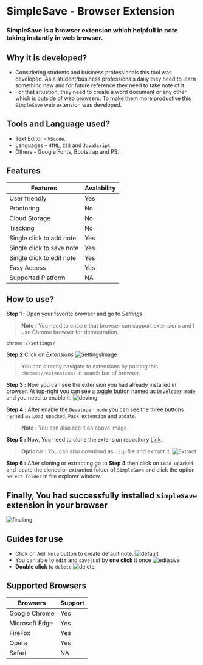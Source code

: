 # SimpleSave - Browser Extension

### **SimpleSave** is a browser extension which helpfull in note taking instantly in web browser.

## Why it is developed?

* Considering students and business professionals this tool was developed. As a student/business professionals daily they need to learn something new and for future reference they need to take note of it.
* For that situation, they need to create a word document or any other which is outside of web browsers. To make them more productive this `SimpleSave` web extension was developed.

## Tools and Language used?

* Text Editor - ```VScode```.
* Languages - ```HTML```, ```CSS``` and ```JavaScript```.
* Others - Google Fonts, Bootstrap and PS.

## Features

| Features | Avalability |
| -------- | ----------- |
| User friendly | Yes |
| Proctoring | No |
| Cloud Storage | No |
| Tracking | No |
| Single click to add note | Yes |
| Single click to save note | Yes |
| Single click to edit note | Yes |
| Easy Access | Yes |
| Supported Platform | NA |

## How to use?

**Step 1 :** Open your favorite browser and go to *Settings*
> **Note :** You need to ensure that browser can support extensions and I use Chrome browser for demostration.
```
chrome://settings/
```

**Step 2** Click on *Extensions*
![SettingsImage](./img1.png)

> You can directly navigate to extensions by pasting this `chrome://extensions/` in search bar of browser.</br>

**Step 3 :** Now you can see the extension you had already installed in browser. At top-right you can see a
toggle button named as `Developer mode` and you need to enable it.
![devimg](./img2.png)

**Step 4 :** After enable the `Developer mode` you can see the three buttons named as ```Load upacked```, ```Pack extension``` and ```update```.

> **Note :** You can also see it on above image.</br>

**Step 5 :** Now, You need to clone the extension repository [Link](https://github.com/idevmou/SimpleSave.git).

> **Optional :** You can also download as `.zip` file and extract it.
![Extract](./img3.png)

**Step 6 :** After cloning or extracting go to **Step 4** then click on `Load upacked` and locate the cloned or extracted folder of ```SimpleSave``` and click the option `Select folder` in file explorer window.

## Finally, You had successfully installed `SimpleSave` extension in your browser
![finalimg](./img4.png)

## Guides for use

* Click on `Add Note` button to create default note.
![default](./img5.png)
* You can able to `edit` and `save` just by **one click** it once
![editsave](./img6.png)
* **Double click** to `delete`
![delete](./img7.png)

## Supported Browsers

| Browsers | Support |
| -------- | ------- |
| Google Chrome | Yes |
| Microsoft Edge | Yes |
| FireFox | Yes |
| Opera | Yes |
| Safari | NA |